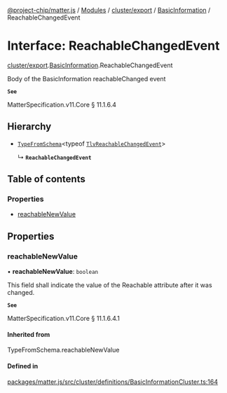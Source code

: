 [@project-chip/matter.js](../README.md) / [Modules](../modules.md) / [cluster/export](../modules/cluster_export.md) / [BasicInformation](../modules/cluster_export.BasicInformation.md) / ReachableChangedEvent

# Interface: ReachableChangedEvent

[cluster/export](../modules/cluster_export.md).[BasicInformation](../modules/cluster_export.BasicInformation.md).ReachableChangedEvent

Body of the BasicInformation reachableChanged event

**`See`**

MatterSpecification.v11.Core § 11.1.6.4

## Hierarchy

- [`TypeFromSchema`](../modules/tlv_export.md#typefromschema)\<typeof [`TlvReachableChangedEvent`](../modules/cluster_export.BasicInformation.md#tlvreachablechangedevent)\>

  ↳ **`ReachableChangedEvent`**

## Table of contents

### Properties

- [reachableNewValue](cluster_export.BasicInformation.ReachableChangedEvent.md#reachablenewvalue)

## Properties

### reachableNewValue

• **reachableNewValue**: `boolean`

This field shall indicate the value of the Reachable attribute after it was changed.

**`See`**

MatterSpecification.v11.Core § 11.1.6.4.1

#### Inherited from

TypeFromSchema.reachableNewValue

#### Defined in

[packages/matter.js/src/cluster/definitions/BasicInformationCluster.ts:164](https://github.com/project-chip/matter.js/blob/904d0c9b952b91f28a21803759c5e5c66ee4d272/packages/matter.js/src/cluster/definitions/BasicInformationCluster.ts#L164)
